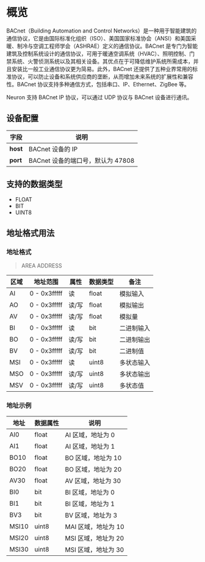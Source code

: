 # 概览

BACnet（Building Automation and Control Networks）是一种用于智能建筑的通信协议，它是由国际标准化组织（ISO）、美国国家标准协会（ANSI）和美国采暖、制冷与空调工程师学会（ASHRAE）定义的通信协议。BACnet 是专门为智能建筑及控制系统设计的通信协议，可用于暖通空调系统（HVAC）、照明控制、门禁系统、火警侦测系统以及其相关设备。其优点在于可降低维护系统所需成本，并且安装比一般工业通信协议更为简易。此外，BACnet 还提供了五种业界常用的标准协议，可以防止设备和系统供应商的垄断，从而增加未来系统的扩展性和兼容性。BACnet 协议支持多种通信方式，包括串口、IP、Ethernet、ZigBee 等。

Neuron 支持 BACnet IP 协议，可以通过 UDP 协议与 BACnet 设备进行通讯。


## 设备配置

| 字段      | 说明                            |
|--------- | ------------------------------ |
| **host** | BACnet 设备的 IP                |
| **port** | BACnet 设备的端口号，默认为 47808 |

## 支持的数据类型

* FLOAT
* BIT
* UINT8

## 地址格式用法

### 地址格式

> AREA ADDRESS

| 区域  | 地址范围      | 属性    | 数据类型 |  备注        |
| ---- | ------------ | ------ | ------- | ----------- |
| AI   | 0 - 0x3fffff | 读     | float   | 模拟输入      |
| AO   | 0 - 0x3fffff | 读/写  | float   | 模拟输出      |
| AV   | 0 - 0x3fffff | 读/写  | float   | 模拟量        |
| BI   | 0 - 0x3fffff | 读     | bit     | 二进制输入     |
| BO   | 0 - 0x3fffff | 读/写  | bit      | 二进制输出    |
| BV   | 0 - 0x3fffff | 读/写  | bit      | 二进制值      |
| MSI  | 0 - 0x3fffff | 读     | uint8      | 多状态输入    |
| MSO  | 0 - 0x3fffff | 读/写  | uint8      | 多状态输出    |
| MSV  | 0 - 0x3fffff | 读/写  | uint8      | 多状态值     |

### 地址示例

| 地址    | 数据属性 | 说明              |
| ------ | ------- | ---------------- |
| AI0    | float   | AI 区域，地址为 0  |
| AI1    | float   | AI 区域，地址为 1  |
| BO10   | float   | BO 区域，地址为 10 |
| BO20   | float   | BO 区域，地址为 20 |
| AV30   | float   | AV 区域，地址为 30 |
| BI0    | bit     | BI 区域，地址为 0  |
| BI1    | bit     | BI 区域，地址为 1  |
| BV3    | bit     | BV 区域，地址为 3  |
| MSI10  | uint8     | MAI 区域，地址为 10 |
| MSI20  | uint8     | MSI 区域，地址为 20 |
| MSI30  | uint8     | MSI 区域，地址为 30 |